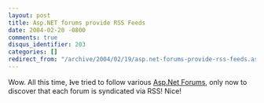 ```yaml
---
layout: post
title: Asp.NET forums provide RSS Feeds
date: 2004-02-20 -0800
comments: true
disqus_identifier: 203
categories: []
redirect_from: "/archive/2004/02/19/asp.net-forums-provide-rss-feeds.aspx/"
---
```


Wow. All this time, I̵ve tried to follow various [Asp.Net
Forums](http://www.asp.net/forums "Asp.Net Forums"), only now to
discover that each forum is syndicated via RSS! Nice!

